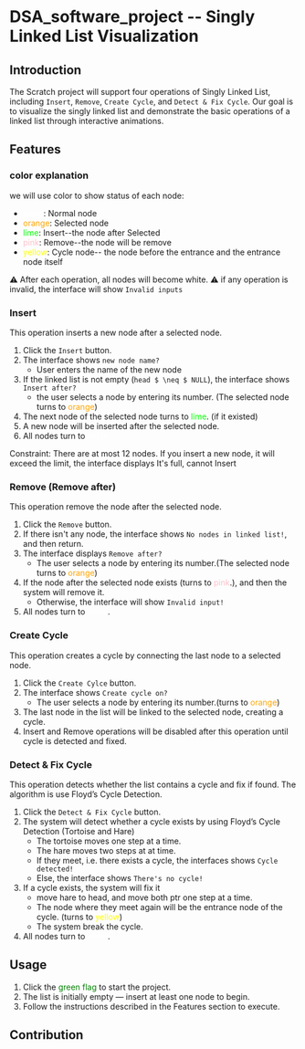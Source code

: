 # DSA_software_project -- Singly Linked List Visualization
## Introduction
The Scratch project will support four operations of Singly Linked List, including `Insert`, `Remove`, `Create Cycle`, and `Detect & Fix Cycle`. Our goal is to visualize the singly linked list and demonstrate the basic operations of a linked list through interactive animations.

## Features
### color explanation
we will use color to show status of each node:

- <font color="white">white</font>: Normal node
- <font color="orange">orange</font>: Selected node
- <font color="lime">lime</font>: Insert--the node after Selected
- <font color="pink">pink</font>: Remove--the node will be remove
- <font color="yellow">yellow</font>:  Cycle node-- the node before the entrance and the entrance node itself

:warning: After each operation, all nodes will become white. 
:warning: if any operation is invalid, the interface will show `Invalid inputs`
### Insert
This operation inserts a new node after a selected node.
1. Click the `Insert` button.
1. The interface shows `new node name?`
    - User enters the name of the new node
1. If the linked list is not empty (`head $ \neq $ NULL`), the interface shows `Insert after?`
    - the user selects a node by entering its number. (The selected node turns to <font color="orange">orange</font>)
1. The next node of the selected node turns to <font color="lime">lime</font>. (if it existed)
1. A new node will be inserted after the selected node.
1. All nodes turn to <font color="white">white</font>

Constraint: There are at most 12 nodes. If you insert a new node, it will exceed the limit, the interface displays It's full, cannot Insert

### Remove (Remove after)
This operation remove the node after the selected node.
1. Click the `Remove` button.
1. If there isn't any node, the interface shows `No nodes in linked list!`, and then return.
1. The interface displays `Remove after?`
    - The user selects a node by entering its number.(The selected node turns to <font color="orange">orange</font>)
1.  If the node after the selected node exists (turns to <font color="pink">pink</font>.), and then the system will remove it.
    - Otherwise, the interface will show `Invalid input!` 
1. All nodes turn to <font color="white">white</font>.
### Create Cycle
This operation creates a cycle by connecting the last node to a selected node.
1. Click the `Create Cylce` button.
1. The interface shows `Create cycle on?`
    - The user selects a node by entering its number.(turns to <font color="orange">orange</font>)
1. The last node in the list will be linked to the selected node, creating a cycle.
1. Insert and Remove operations will be disabled after this operation until cycle is detected and fixed.
### Detect & Fix Cycle
This operation detects whether the list contains a cycle and fix if found. The algorithm is use Floyd’s Cycle Detection.
1. Click the `Detect & Fix Cycle` button.
1. The system will detect whether a cycle exists by using Floyd’s Cycle Detection (Tortoise and Hare)
    - The tortoise moves one step at a time.
    - The hare moves two steps at at time.
    - If they meet, i.e. there exists a cycle, the interfaces shows `Cycle detected!`
    - Else, the interface shows `There's no cycle!`
1. If a cycle exists, the system will fix it
    - move hare to head, and move both ptr one step at a time.
    - The node where they meet again will be the entrance node of the cycle.
    (turns to <font color="yellow">yellow</font>)
    - The system break the cycle.
1. All nodes turn to <font color="white">white</font>.

## Usage
1. Click the <font color="green">green flag</font> to start the project.
1. The list is initially empty — insert at least one node to begin.
1. Follow the instructions described in the Features section to execute.

## Contribution
